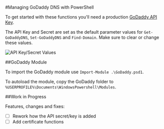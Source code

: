 #Managing GoDaddy DNS with PowerShell

To get started with these functions you'll need a production [GoDaddy API Key](https://developer.godaddy.com/keys/).

The API Key and Secret are set as the default parameter values for `Get-GoDaddyDNS`, `Set-GoDaddyDNS` and `Find-Domain`. Make sure to clear or change these values.

![API Key/Secret Values](https://s6.postimg.org/n7i2cunhd/pssnip.png)

##GoDaddy Module

To import the GoDaddy module use `Import-Module .\GoDaddy.psd1`.

To autoload the module, copy the GoDaddy folder to `%USERPROFILE%\Documents\WindowsPowershell\Modules`.

##Work in Progress

Features, changes and fixes:

- [ ] Rework how the API secret/key is added
- [ ] Add certificate functions